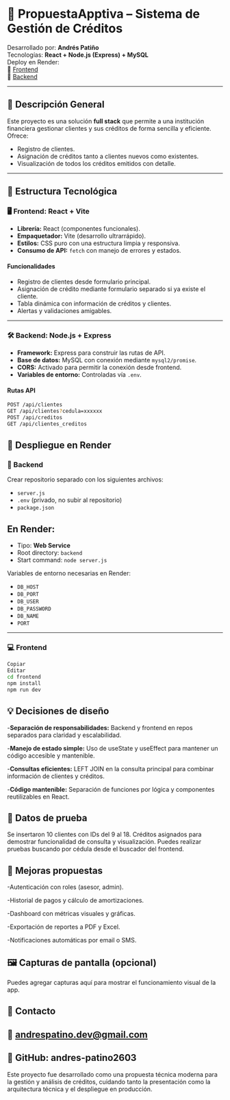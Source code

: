 # 💼 PropuestaApptiva – Sistema de Gestión de Créditos

Desarrollado por: **Andrés Patiño**  
Tecnologías: **React + Node.js (Express) + MySQL**  
Deploy en Render:  
🔗 [Frontend](https://frontendapp-i91i.onrender.com/)  
🔗 [Backend](https://backendapp-twgq.onrender.com)

---

## 📌 Descripción General

Este proyecto es una solución **full stack** que permite a una institución financiera gestionar clientes y sus créditos de forma sencilla y eficiente.  
Ofrece:

- Registro de clientes.
- Asignación de créditos tanto a clientes nuevos como existentes.
- Visualización de todos los créditos emitidos con detalle.

---

## 🧩 Estructura Tecnológica

### 🖥️ Frontend: React + Vite

- **Librería:** React (componentes funcionales).
- **Empaquetador:** Vite (desarrollo ultrarrápido).
- **Estilos:** CSS puro con una estructura limpia y responsiva.
- **Consumo de API:** `fetch` con manejo de errores y estados.

#### Funcionalidades

- Registro de clientes desde formulario principal.
- Asignación de crédito mediante formulario separado si ya existe el cliente.
- Tabla dinámica con información de créditos y clientes.
- Alertas y validaciones amigables.

---

### 🛠️ Backend: Node.js + Express

- **Framework:** Express para construir las rutas de API.
- **Base de datos:** MySQL con conexión mediante `mysql2/promise`.
- **CORS:** Activado para permitir la conexión desde frontend.
- **Variables de entorno:** Controladas vía `.env`.

#### Rutas API

```bash
POST /api/clientes
GET /api/clientes?cedula=xxxxxx
POST /api/creditos
GET /api/clientes_creditos
```
## 🚀 Despliegue en Render

### 📁 Backend

Crear repositorio separado con los siguientes archivos:

- `server.js`
- `.env` (privado, no subir al repositorio)
- `package.json`

## En Render:

- Tipo: **Web Service**
- Root directory: `backend`
- Start command: `node server.js`

Variables de entorno necesarias en Render:

- `DB_HOST`
- `DB_PORT`
- `DB_USER`
- `DB_PASSWORD`
- `DB_NAME`
- `PORT`

---

### 💻 Frontend
```bash
Copiar
Editar
cd frontend
npm install
npm run dev
```
## 💡 Decisiones de diseño
-**Separación de responsabilidades:** Backend y frontend en repos separados para claridad y escalabilidad.

-**Manejo de estado simple:** Uso de useState y useEffect para mantener un código accesible y mantenible.

-**Consultas eficientes:** LEFT JOIN en la consulta principal para combinar información de clientes y créditos.

-**Código mantenible:** Separación de funciones por lógica y componentes reutilizables en React.

## 🧪 Datos de prueba
Se insertaron 10 clientes con IDs del 9 al 18.
Créditos asignados para demostrar funcionalidad de consulta y visualización.
Puedes realizar pruebas buscando por cédula desde el buscador del frontend.

## 🎯 Mejoras propuestas
-Autenticación con roles (asesor, admin).

-Historial de pagos y cálculo de amortizaciones.

-Dashboard con métricas visuales y gráficas.

-Exportación de reportes a PDF y Excel.

-Notificaciones automáticas por email o SMS.


## 🖼️ Capturas de pantalla (opcional)
Puedes agregar capturas aquí para mostrar el funcionamiento visual de la app.

## 📩 Contacto
## 📧 andrespatino.dev@gmail.com

## 🔗 GitHub: andres-patino2603

Este proyecto fue desarrollado como una propuesta técnica moderna para la gestión y análisis de créditos, cuidando tanto la presentación como la arquitectura técnica y el despliegue en producción.

